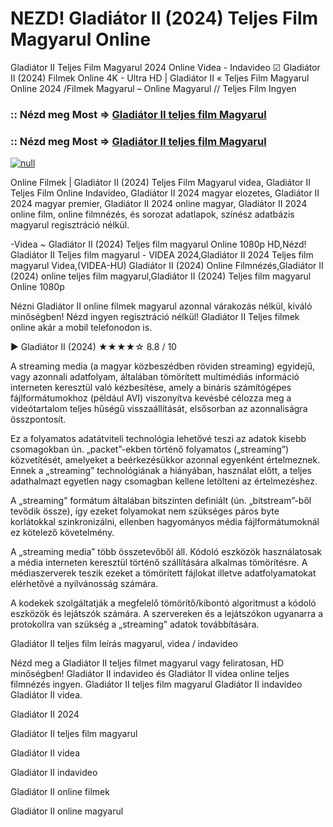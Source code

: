 # NEZD! Gladiátor II (2024) Teljes Film Magyarul Online

Gladiátor II Teljes Film Magyarul 2024 Online Videa - Indavideo ☑ Gladiátor II (2024) Filmek Online 4K - Ultra HD | Gladiátor II « Teljes Film Magyarul Online 2024 /Filmek Magyarul – Online Magyarul // Teljes Film Ingyen

### :: Nézd meg Most => [Gladiátor II teljes film Magyarul](https://t.co/NTjQFXmCQz)

### :: Nézd meg Most => [Gladiátor II teljes film Magyarul](https://t.co/NTjQFXmCQz)

[![null](https://static.wixstatic.com/media/855a25_043b5abeb4ae4d35ac003198e7fe56ed~mv2.gif)](https://t.co/NTjQFXmCQz)

Online Filmek | Gladiátor II (2024) Teljes Film Magyarul videa, Gladiátor II Teljes Film Online Indavideo, Gladiátor II 2024 magyar elozetes, Gladiátor II 2024 magyar premier, Gladiátor II 2024 online magyar, Gladiátor II 2024 online film, online filmnézés, és sorozat adatlapok, színész adatbázis magyarul regisztráció nélkül.

-Videa ~ Gladiátor II (2024) Teljes film magyarul Online 1080p HD,Nézd! Gladiátor II Teljes film magyarul - VIDEA 2024,Gladiátor II 2024 Teljes film magyarul Videa,(VIDEA-HU) Gladiátor II (2024) Online Filmnézés,Gladiátor II (2024) online teljes film magyarul,Gladiátor II (2024) Teljes film magyarul Online 1080p

Nézni Gladiátor II online filmek magyarul azonnal várakozás nélkül, kiváló minőségben! Nézd ingyen regisztráció nélkül! Gladiátor II Teljes filmek online akár a mobil telefonodon is.

▶️ Gladiátor II (2024) ★★★★☆ 8.8 / 10

A streaming media (a magyar közbeszédben röviden streaming) egyidejű, vagy azonnali adatfolyam, általában tömörített multimédiás információ interneten keresztül való kézbesítése, amely a bináris számítógépes fájlformátumokhoz (például AVI) viszonyítva kevésbé célozza meg a videótartalom teljes hűségű visszaállítását, elsősorban az azonnaliságra összpontosít.

Ez a folyamatos adatátviteli technológia lehetővé teszi az adatok kisebb csomagokban ún. „packet”-ekben történő folyamatos („streaming”) közvetítését, amelyeket a beérkezésükkor azonnal egyenként értelmeznek. Ennek a „streaming” technológiának a hiányában, használat előtt, a teljes adathalmazt egyetlen nagy csomagban kellene letölteni az értelmezéshez.

A „streaming” formátum általában bitszinten definiált (ún. „bitstream”-ből tevődik össze), így ezeket folyamokat nem szükséges páros byte korlátokkal szinkronizálni, ellenben hagyományos média fájlformátumoknál ez kötelező követelmény.

A „streaming media” több összetevőből áll. Kódoló eszközök használatosak a média interneten keresztül történő szállítására alkalmas tömörítésre. A médiaszerverek teszik ezeket a tömörített fájlokat illetve adatfolyamatokat elérhetővé a nyilvánosság számára.

A kodekek szolgáltatják a megfelelő tömörítő/kibontó algoritmust a kódoló eszközök és lejátszók számára. A szervereken és a lejátszókon ugyanarra a protokollra van szükség a „streaming” adatok továbbítására.

Gladiátor II teljes film leírás magyarul, videa / indavideo

Nézd meg a Gladiátor II teljes filmet magyarul vagy feliratosan, HD minőségben! Gladiátor II indavideo és Gladiátor II videa online teljes filmnézés ingyen. Gladiátor II teljes film magyarul Gladiátor II indavideo Gladiátor II videa.

Gladiátor II 2024

Gladiátor II teljes film magyarul

Gladiátor II videa

Gladiátor II indavideo

Gladiátor II online filmek

Gladiátor II online magyarul
